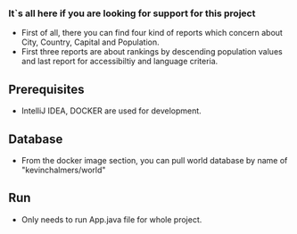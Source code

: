 ### It`s all here if you are looking for support for this project
- First of all, there you can find four kind of reports which concern about City, Country, Capital and Population.
- First three reports are about rankings by descending population values and last report for accessibiltiy and language criteria. 

## Prerequisites
* IntelliJ IDEA, DOCKER are used for development. 

## Database
* From the docker image section, you can pull world database by name of "kevinchalmers/world"

## Run 
* Only needs to run App.java file for whole project.

